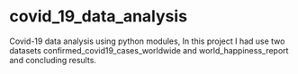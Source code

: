 # covid_19_data_analysis
Covid-19 data analysis using python modules, In this project I had use two datasets confirmed_covid19_cases_worldwide and world_happiness_report and concluding results.

